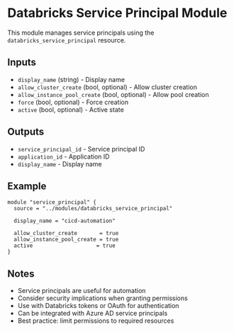 # Databricks Service Principal Module

This module manages service principals using the `databricks_service_principal` resource.

## Inputs

- `display_name` (string) - Display name
- `allow_cluster_create` (bool, optional) - Allow cluster creation
- `allow_instance_pool_create` (bool, optional) - Allow pool creation
- `force` (bool, optional) - Force creation
- `active` (bool, optional) - Active state

## Outputs

- `service_principal_id` - Service principal ID
- `application_id` - Application ID
- `display_name` - Display name

## Example

```hcl
module "service_principal" {
  source = "../modules/databricks_service_principal"
  
  display_name = "cicd-automation"
  
  allow_cluster_create       = true
  allow_instance_pool_create = true
  active                    = true
}
```

## Notes

- Service principals are useful for automation
- Consider security implications when granting permissions
- Use with Databricks tokens or OAuth for authentication
- Can be integrated with Azure AD service principals
- Best practice: limit permissions to required resources